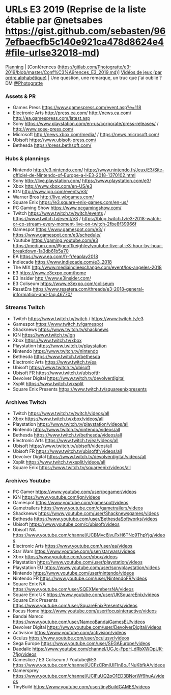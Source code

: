 # URLs E3 2019 (Reprise de la liste établie par @netsabes https://gist.github.com/sebasten/967efbaecfb5c140e921ca478d8624e4#file-urlse32018-md)

[Planning](b) | [Conférences (https://gitlab.com/Photogratte/e3-2019/blob/master/Conf%C3%A9rences_E3_2019.md)] [Vidéos de jeux (par ordre alphabétique)](https://gitlab.com/Photogratte/e3-2019/blob/master/Jeux_pr%C3%A9sent%C3%A9s_par_ordre_alphab%C3%A9tique.md) | Une question, une remarque, un truc que j'ai oublié ? DM [@Photogratte](https://twitter.com/Photogratte)

### Assets & PR
* Games Press https://www.gamespress.com/event.asp?e=118
* Electronic Arts http://press.ea.com/ http://news.ea.com/ http://ea.gamespress.com/latest.asp
* Sony https://www.playstation.com/en-us/corporate/press-releases/ / http://www.scee-press.com/
* Microsoft http://news.xbox.com/media/ / https://news.microsoft.com/
* Ubisoft https://www.ubisoft-press.com/
* Bethesda https://press.bethsoft.com/

### Hubs & plannings

* Nintendo http://e3.nintendo.com/ https://www.nintendo.fr/Jeux/E3/Site-officiel-de-Nintendo-of-Europe-a-l-E3-2018-1370102.html
* Sony http://live.playstation.com/ https://www.playstation.com/e3/
* Xbox http://www.xbox.com/en-US/e3
* IGN http://www.ign.com/events/e3/
* Warner Bros http://live.wbgames.com/
* Square Enix https://e3.square-enix-games.com/en-us/
* PC Gaming Show https://www.pcgamingshow.com/
* Twitch https://www.twitch.tv/twitch/events / https://www.twitch.tv/event/e3 / https://blog.twitch.tv/e3-2018-watch-or-co-stream-every-moment-live-on-twitch-2fbe8f39966f
* Gamespot https://www.gamespot.com/e3/ / https://www.gamespot.com/e3/schedule/
* Youtube https://gaming.youtube.com/e3 https://medium.com/@geoffkeighley/youtube-live-at-e3-hour-by-hour-breakdown-1a3db61b5a70
* EA https://www.ea.com/fr-fr/eaplay2018
* Indiecade https://www.indiecade.com/e3_2018
* The MIX http://www.mediaindieexchange.com/event/los-angeles-2018
* E3 https://www.e3expo.com/home
* E3 Insider http://www.e3insider.com/
* E3 Coliseum https://www.e3expo.com/coliseum
* ResetEra https://www.resetera.com/threads/e3-2018-general-information-and-faq.46770/

### Streams Twitch
* Twitch https://www.twitch.tv/twitch / https://www.twitch.tv/e3
* Gamespot https://www.twitch.tv/gamespot
* Shacknews https://www.twitch.tv/shacknews
* IGN https://www.twitch.tv/ign
* Xbox https://www.twitch.tv/xbox
* Playstation https://www.twitch.tv/playstation
* Nintendo https://www.twitch.tv/nintendo
* Bethesda https://www.twitch.tv/bethesda
* Electronic Arts https://www.twitch.tv/ea
* Ubisoft https://www.twitch.tv/ubisoft
* Ubisoft FR https://www.twitch.tv/ubisoftfr
* Devolver Digital https://www.twitch.tv/devolverdigital
* Xsplit https://www.twitch.tv/xsplit
* Square Enix Presents https://www.twitch.tv/squareenixpresents

### Archives Twitch
* Twitch https://www.twitch.tv/twitch/videos/all
* Xbox https://www.twitch.tv/xbox/videos/all
* Playstation https://www.twitch.tv/playstation/videos/all
* Nintendo https://www.twitch.tv/nintendo/videos/all
* Bethesda https://www.twitch.tv/bethesda/videos/all
* Electronic Arts https://www.twitch.tv/ea/videos/all
* Ubisoft https://www.twitch.tv/ubisoft/videos/all
* Ubisoft FR https://www.twitch.tv/ubisoftfr/videos/all
* Devolver Digital https://www.twitch.tv/devolverdigital/videos/all
* Xsplit https://www.twitch.tv/xsplit/videos/all
* Square Enix https://www.twitch.tv/squareenix/videos/all

### Archives Youtube
* PC Gamer https://www.youtube.com/user/pcgamer/videos
* IGN https://www.youtube.com/ign/videos
* Gamespot https://www.youtube.com/gamespot/videos
* Gametrailers https://www.youtube.com/c/gametrailers/videos
* Shacknews https://www.youtube.com/user/Shacknewsgames/videos
* Bethesda https://www.youtube.com/user/BethesdaSoftworks/videos
* Ubisoft https://www.youtube.com/c/ubisoft/videos
* Ubisoft NA https://www.youtube.com/channel/UCBMvc6jvuTxH6TNo9ThpYjg/videos
* Electronic Arts https://www.youtube.com/user/ea/videos
* Star Wars https://www.youtube.com/user/starwars/videos
* Xbox https://www.youtube.com/user/xbox/videos
* Playstation https://www.youtube.com/user/playstation/videos
* Playstation EU https://www.youtube.com/user/sonyplaystation/videos
* Nintendo https://www.youtube.com/user/nintendo/videos
* Nintendo FR https://www.youtube.com/user/NintendoFR/videos
* Square Enix NA https://www.youtube.com/user/SQEXMembersNA/videos
* Square Enix UK https://www.youtube.com/user/UKSquareEnix/videos
* Square Enix Presents https://www.youtube.com/user/SquareEnixPresents/videos
* Focus Home https://www.youtube.com/user/focusinteractive/videos
* Bandai Namco https://www.youtube.com/user/NamcoBandaiGamesEU/videos
* Devolver Digital https://www.youtube.com/user/DevolverDigital/videos
* Activision https://www.youtube.com/activision/videos
* Oculus https://www.youtube.com/user/oculusvr/videos
* Sega Europe https://www.youtube.com/user/SEGAEurope/videos
* Daedalic https://www.youtube.com/channel/UCJc-FppH_dRbXWOpUK-7fjg/videos
* Gameslice / E3 Coliseum / Youtube@E3 https://www.youtube.com/channel/UCFzCRmlUIFln8oJ1NuKbfkA/videos
* Gamersprey https://www.youtube.com/channel/UClFuUQ2pO1ED3BNorWf9huA/videos
* TinyBuild https://www.youtube.com/user/tinyBuildGAMES/videos

